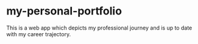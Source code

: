 # my-personal-portfolio
This is a web app which depicts my professional journey and is up to date with my career trajectory.

